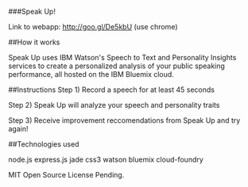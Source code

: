 ###Speak Up!

Link to webapp: http://goo.gl/De5kbU (use chrome)

##How it works

Speak Up uses IBM Watson's Speech to Text and Personality Insights services to create a personalized analysis of your public speaking performance, all hosted on the IBM Bluemix cloud.

##Instructions
Step 1) Record a speech for at least 45 seconds

Step 2) Speak Up will analyze your speech and personality traits

Step 3) Receive improvement reccomendations from Speak Up and try again!

##Technologies used

node.js
express.js
jade
css3
watson
bluemix
cloud-foundry

MIT Open Source License Pending.
